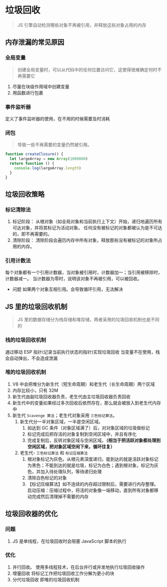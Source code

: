 # 垃圾回收

> JS 引擎自动检测哪些对象不再被引用，并释放这些对象占用的内存

## 内存泄漏的常见原因

### 全局变量

> 创建全局变量时，可以从代码中的任何位置访问它，这使得很难确定何时不再需要它

1. 尽量在块级作用域中创建变量
2. 用函数进行包裹

### 事件监听器

定义了事件监听器的使用，在不用的时候需要及时消耗

### 闭包

> 导致一些不再需要的变量仍然被引用。

```js
function createClosure() {
  let largeArray = new Array(1000000)
  return function () {
    console.log(largeArray.length)
  }
}
```

## 垃圾回收策略

### 标记清除法

1. 标记阶段：
   从根对象（如全局对象和当前执行上下文）开始，递归地遍历所有可达对象，并将其标记为活动对象。
   任何没有被标记的对象都被认为是不可达的，即不再需要的。
2. 清除阶段：
   清除阶段会遍历内存中所有对象，释放那些没有被标记的对象所占用的内存。

### 引用计数法

每个对象都有一个引用计数器，当对象被引用时，计数器加一；当引用被移除时，计数器减一。
当计数器为零时，说明该对象不再被引用，可以被回收。

- 问题
  如果两个对象互相引用。会导致循环引用，无法解决

## JS 里的垃圾回收机制

> JS 里的数据存储分为栈存储和堆存储，两者采用的垃圾回收机制也是不同的

### 栈的垃圾回收机制

通过移动 ESP 指针(记录当前执行状态的指针)实现垃圾回收
当变量不在使用，栈会自动弹出，不会造成泄漏

### 堆的垃圾回收机制

1. V8 中会把堆分为新生代（短生命周期）和老生代（长生命周期）两个区域
2. 内存比较小，只有 32M
3. 新生代由副垃圾回收器负责，老生代由主垃圾回收器负责回收
4. 新生代中的变量如果经过多次回收后依然存在，那么就会被放入到老生代内存中
5. 新生代 `Scavenge 算法`；老生代对象采用 `三色标记算法`。
   1. 新生代分一半对象区域，一半是空闲区域。
      1. 如达到 GC 条件（对象区域满了）后，对对象区域的垃圾做标记
      2. 标记完成后把存活的对象复制到空闲区域中，并且有序化
      3. 完成复制后，反转对象区域与空闲区域。**（相当于把活跃对象都处理到空闲区域，把对象区域空闲下来，循环往复）**
   2. 老生代- `三色标记算法` 和 `标记压缩算法`
      1. 根对象标记为灰色。从根元素深度递归，能到达的就是活跃对象标记为黑色；不能到达的就是垃圾，标记为白色；遇到根对象，标记为灰色，并加入待处理队列，等待递归处理
      2. 清除白色标记的对象
      3. 【标记压缩算法】如不连续的内存超过限制后，需要进行内存整理。启动压缩：压缩过程中，将活的对象像一端移动，直到所有对象都移动完成然后清理掉不需要的内存

## 垃圾回收器的优化

### 问题

1. JS 是单线程，在垃圾回收时会阻塞 JavaScript 脚本的执行

### 优化

1. 并行回收。
   使用多线程技术，在后台并行或并发地执行垃圾回收操作
2. 增量回收
   将标记工作把垃圾回收工作分解为更小的块
3. 分代垃圾回收
   即堆的垃圾回收机制
